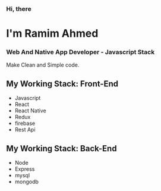 ### Hi, there
# I'm Ramim Ahmed
### Web And Native App Developer - Javascript Stack

Make Clean and Simple code.

## My Working Stack: Front-End
- Javascript
- React
- React Native
- Redux
- firebase
- Rest Api
## My Working Stack: Back-End
- Node
- Express
- mysql
- mongodb
<!-- ![Web and Native frontend developer](https://img.freepik.com/free-photo/coding-man_1098-18084.jpg?t=st=1655798782~exp=1655799382~hmac=b90df821a9d7dfcf9a0959b9ca5658fc2a0191da8738f5fa99d94af2b73b372e&w=740) -->



